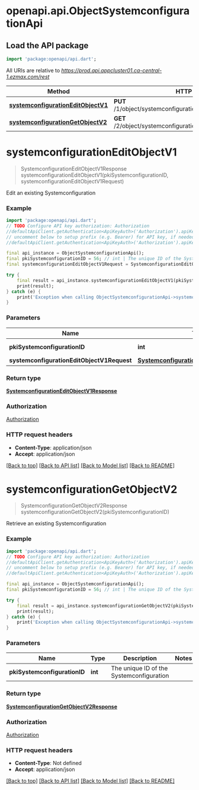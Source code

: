 # openapi.api.ObjectSystemconfigurationApi

## Load the API package
```dart
import 'package:openapi/api.dart';
```

All URIs are relative to *https://prod.api.appcluster01.ca-central-1.ezmax.com/rest*

Method | HTTP request | Description
------------- | ------------- | -------------
[**systemconfigurationEditObjectV1**](ObjectSystemconfigurationApi.md#systemconfigurationeditobjectv1) | **PUT** /1/object/systemconfiguration/{pkiSystemconfigurationID} | Edit an existing Systemconfiguration
[**systemconfigurationGetObjectV2**](ObjectSystemconfigurationApi.md#systemconfigurationgetobjectv2) | **GET** /2/object/systemconfiguration/{pkiSystemconfigurationID} | Retrieve an existing Systemconfiguration


# **systemconfigurationEditObjectV1**
> SystemconfigurationEditObjectV1Response systemconfigurationEditObjectV1(pkiSystemconfigurationID, systemconfigurationEditObjectV1Request)

Edit an existing Systemconfiguration



### Example
```dart
import 'package:openapi/api.dart';
// TODO Configure API key authorization: Authorization
//defaultApiClient.getAuthentication<ApiKeyAuth>('Authorization').apiKey = 'YOUR_API_KEY';
// uncomment below to setup prefix (e.g. Bearer) for API key, if needed
//defaultApiClient.getAuthentication<ApiKeyAuth>('Authorization').apiKeyPrefix = 'Bearer';

final api_instance = ObjectSystemconfigurationApi();
final pkiSystemconfigurationID = 56; // int | The unique ID of the Systemconfiguration
final systemconfigurationEditObjectV1Request = SystemconfigurationEditObjectV1Request(); // SystemconfigurationEditObjectV1Request | 

try {
    final result = api_instance.systemconfigurationEditObjectV1(pkiSystemconfigurationID, systemconfigurationEditObjectV1Request);
    print(result);
} catch (e) {
    print('Exception when calling ObjectSystemconfigurationApi->systemconfigurationEditObjectV1: $e\n');
}
```

### Parameters

Name | Type | Description  | Notes
------------- | ------------- | ------------- | -------------
 **pkiSystemconfigurationID** | **int**| The unique ID of the Systemconfiguration | 
 **systemconfigurationEditObjectV1Request** | [**SystemconfigurationEditObjectV1Request**](SystemconfigurationEditObjectV1Request.md)|  | 

### Return type

[**SystemconfigurationEditObjectV1Response**](SystemconfigurationEditObjectV1Response.md)

### Authorization

[Authorization](../README.md#Authorization)

### HTTP request headers

 - **Content-Type**: application/json
 - **Accept**: application/json

[[Back to top]](#) [[Back to API list]](../README.md#documentation-for-api-endpoints) [[Back to Model list]](../README.md#documentation-for-models) [[Back to README]](../README.md)

# **systemconfigurationGetObjectV2**
> SystemconfigurationGetObjectV2Response systemconfigurationGetObjectV2(pkiSystemconfigurationID)

Retrieve an existing Systemconfiguration



### Example
```dart
import 'package:openapi/api.dart';
// TODO Configure API key authorization: Authorization
//defaultApiClient.getAuthentication<ApiKeyAuth>('Authorization').apiKey = 'YOUR_API_KEY';
// uncomment below to setup prefix (e.g. Bearer) for API key, if needed
//defaultApiClient.getAuthentication<ApiKeyAuth>('Authorization').apiKeyPrefix = 'Bearer';

final api_instance = ObjectSystemconfigurationApi();
final pkiSystemconfigurationID = 56; // int | The unique ID of the Systemconfiguration

try {
    final result = api_instance.systemconfigurationGetObjectV2(pkiSystemconfigurationID);
    print(result);
} catch (e) {
    print('Exception when calling ObjectSystemconfigurationApi->systemconfigurationGetObjectV2: $e\n');
}
```

### Parameters

Name | Type | Description  | Notes
------------- | ------------- | ------------- | -------------
 **pkiSystemconfigurationID** | **int**| The unique ID of the Systemconfiguration | 

### Return type

[**SystemconfigurationGetObjectV2Response**](SystemconfigurationGetObjectV2Response.md)

### Authorization

[Authorization](../README.md#Authorization)

### HTTP request headers

 - **Content-Type**: Not defined
 - **Accept**: application/json

[[Back to top]](#) [[Back to API list]](../README.md#documentation-for-api-endpoints) [[Back to Model list]](../README.md#documentation-for-models) [[Back to README]](../README.md)

